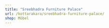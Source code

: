 ```yaml
---
title: "Sreebhadra Furniture Palace"
url: /kottarakara/sreebhadra-furniture-palace/
shop: Möbel
---
```

